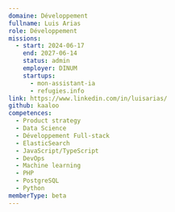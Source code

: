 ```yaml
---
domaine: Développement
fullname: Luis Arias
role: Développement
missions:
  - start: 2024-06-17
    end: 2027-06-14
    status: admin
    employer: DINUM
    startups:
      - mon-assistant-ia
      - refugies.info
link: https://www.linkedin.com/in/luisarias/
github: kaaloo
competences:
  - Product strategy
  - Data Science
  - Développement Full-stack
  - ElasticSearch
  - JavaScript/TypeScript
  - DevOps
  - Machine learning
  - PHP
  - PostgreSQL
  - Python
memberType: beta
---
```

